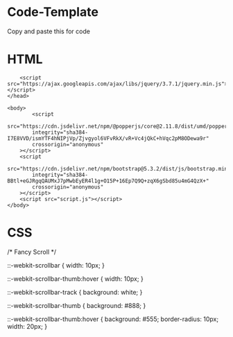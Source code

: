 # Code-Template
Copy and paste this for code

# HTML

<!doctype html>
<html lang="en">
    <head>
        <title>Placeholder</title>
        <!--FAVICON-->
        <link 
            rel="icon" 
            type="image/x-icon" 
            href="imgs/placeholder.png"
        />
        <!-- Required meta tags -->
        <meta 
            charset="utf-8"
        />
        <meta
            name="viewport"
            content="width=device-width, initial-scale=1, shrink-to-fit=no"
        />
        <!-- Bootstrap CSS v5.2.1 -->
        <link
            href="https://cdn.jsdelivr.net/npm/bootstrap@5.3.2/dist/css/bootstrap.min.css"
            rel="stylesheet"
            integrity="sha384-T3c6CoIi6uLrA9TneNEoa7RxnatzjcDSCmG1MXxSR1GAsXEV/Dwwykc2MPK8M2HN"
            crossorigin="anonymous"
        />
        <link 
            rel="stylesheet" 
            href="style.css"
        />

        <script src="https://ajax.googleapis.com/ajax/libs/jquery/3.7.1/jquery.min.js"></script>
    </head>

    <body>
            <script
            src="https://cdn.jsdelivr.net/npm/@popperjs/core@2.11.8/dist/umd/popper.min.js"
            integrity="sha384-I7E8VVD/ismYTF4hNIPjVp/Zjvgyol6VFvRkX/vR+Vc4jQkC+hVqc2pM8ODewa9r"
            crossorigin="anonymous"
        ></script>
        <script
            src="https://cdn.jsdelivr.net/npm/bootstrap@5.3.2/dist/js/bootstrap.min.js"
            integrity="sha384-BBtl+eGJRgqQAUMxJ7pMwbEyER4l1g+O15P+16Ep7Q9Q+zqX6gSbd85u4mG4QzX+"
            crossorigin="anonymous"
        ></script>
        <script src="script.js"></script>
    </body>
</html>

# CSS

/* Fancy Scroll */

::-webkit-scrollbar {
  width: 10px;
  }
  
::-webkit-scrollbar-thumb:hover {
  width: 10px;
  }
  
::-webkit-scrollbar-track {
  background: white;
  }
  
::-webkit-scrollbar-thumb {
  background: #888;
  }
  
::-webkit-scrollbar-thumb:hover {
  background: #555;
  border-radius: 10px;
  width: 20px;
  }
